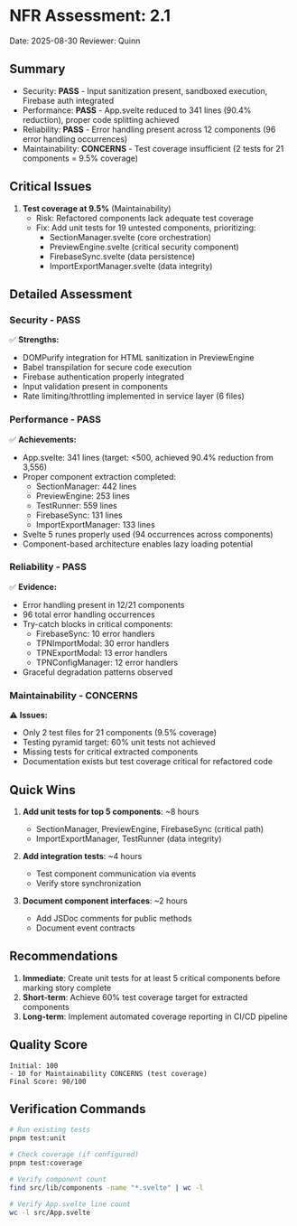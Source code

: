# NFR Assessment: 2.1

Date: 2025-08-30
Reviewer: Quinn

## Summary

- Security: **PASS** - Input sanitization present, sandboxed execution, Firebase auth integrated
- Performance: **PASS** - App.svelte reduced to 341 lines (90.4% reduction), proper code splitting achieved
- Reliability: **PASS** - Error handling present across 12 components (96 error handling occurrences)
- Maintainability: **CONCERNS** - Test coverage insufficient (2 tests for 21 components = 9.5% coverage)

## Critical Issues

1. **Test coverage at 9.5%** (Maintainability)
   - Risk: Refactored components lack adequate test coverage
   - Fix: Add unit tests for 19 untested components, prioritizing:
     - SectionManager.svelte (core orchestration)
     - PreviewEngine.svelte (critical security component)
     - FirebaseSync.svelte (data persistence)
     - ImportExportManager.svelte (data integrity)

## Detailed Assessment

### Security - PASS
✅ **Strengths:**
- DOMPurify integration for HTML sanitization in PreviewEngine
- Babel transpilation for secure code execution
- Firebase authentication properly integrated
- Input validation present in components
- Rate limiting/throttling implemented in service layer (6 files)

### Performance - PASS
✅ **Achievements:**
- App.svelte: 341 lines (target: <500, achieved 90.4% reduction from 3,556)
- Proper component extraction completed:
  - SectionManager: 442 lines
  - PreviewEngine: 253 lines
  - TestRunner: 559 lines
  - FirebaseSync: 131 lines
  - ImportExportManager: 133 lines
- Svelte 5 runes properly used (94 occurrences across components)
- Component-based architecture enables lazy loading potential

### Reliability - PASS
✅ **Evidence:**
- Error handling present in 12/21 components
- 96 total error handling occurrences
- Try-catch blocks in critical components:
  - FirebaseSync: 10 error handlers
  - TPNImportModal: 30 error handlers
  - TPNExportModal: 13 error handlers
  - TPNConfigManager: 12 error handlers
- Graceful degradation patterns observed

### Maintainability - CONCERNS
⚠️ **Issues:**
- Only 2 test files for 21 components (9.5% coverage)
- Testing pyramid target: 60% unit tests not achieved
- Missing tests for critical extracted components
- Documentation exists but test coverage critical for refactored code

## Quick Wins

1. **Add unit tests for top 5 components**: ~8 hours
   - SectionManager, PreviewEngine, FirebaseSync (critical path)
   - ImportExportManager, TestRunner (data integrity)
   
2. **Add integration tests**: ~4 hours
   - Test component communication via events
   - Verify store synchronization
   
3. **Document component interfaces**: ~2 hours
   - Add JSDoc comments for public methods
   - Document event contracts

## Recommendations

1. **Immediate**: Create unit tests for at least 5 critical components before marking story complete
2. **Short-term**: Achieve 60% test coverage target for extracted components
3. **Long-term**: Implement automated coverage reporting in CI/CD pipeline

## Quality Score

```
Initial: 100
- 10 for Maintainability CONCERNS (test coverage)
Final Score: 90/100
```

## Verification Commands

```bash
# Run existing tests
pnpm test:unit

# Check coverage (if configured)
pnpm test:coverage

# Verify component count
find src/lib/components -name "*.svelte" | wc -l

# Verify App.svelte line count
wc -l src/App.svelte
```